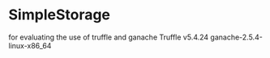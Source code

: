 # SimpleStorage
for evaluating the use of truffle and ganache
Truffle v5.4.24 
ganache-2.5.4-linux-x86_64
